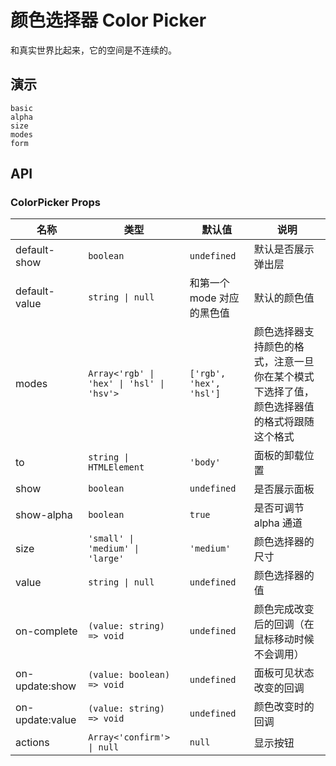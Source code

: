 # 颜色选择器 Color Picker

和真实世界比起来，它的空间是不连续的。

## 演示

```demo
basic
alpha
size
modes
form
```

## API

### ColorPicker Props

| 名称 | 类型 | 默认值 | 说明 |
| --- | --- | --- | --- |
| default-show | `boolean` | `undefined` | 默认是否展示弹出层 |
| default-value | `string \| null` | 和第一个 mode 对应的黑色值 | 默认的颜色值 |
| modes | `Array<'rgb' \| 'hex' \| 'hsl' \| 'hsv'>` | `['rgb', 'hex', 'hsl']` | 颜色选择器支持颜色的格式，注意一旦你在某个模式下选择了值，颜色选择器值的格式将跟随这个格式 |
| to | `string \| HTMLElement` | `'body'` | 面板的卸载位置 |
| show | `boolean` | `undefined` | 是否展示面板 |
| show-alpha | `boolean` | `true` | 是否可调节 alpha 通道 |
| size | `'small' \| 'medium' \| 'large'` | `'medium'` | 颜色选择器的尺寸 |
| value | `string \| null` | `undefined` | 颜色选择器的值 |
| on-complete | `(value: string) => void` | `undefined` | 颜色完成改变后的回调（在鼠标移动时候不会调用） |
| on-update:show | `(value: boolean) => void` | `undefined` | 面板可见状态改变的回调 |
| on-update:value | `(value: string) => void` | `undefined` | 颜色改变时的回调 |
| actions | `Array<'confirm'> \| null` | `null` | 显示按钮 |
